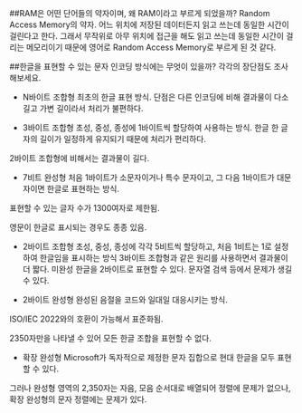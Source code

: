 ﻿##RAM은 어떤 단어들의 약자이며, 왜 RAM이라고 부르게 되었을까?
Random Access Memory의 약자.
어느 위치에 저장된 데이터든지 읽고 쓰는데 동일한 시간이 걸린다고 한다.
그래서 무작위로 아무 위치에 접근을 해도 읽고 쓰는데 동일한 시간이 걸리는 메모리이기 때문에 영어로 Random Access Memory로 부르게 된 것 같다.


##한글을 표현할 수 있는 문자 인코딩 방식에는 무엇이 있을까? 각각의 장단점도 조사해보세요.

- N바이트 조합형
최초의 한글 표현 방식.
단점은 다른 인코딩에 비해 결과물이 다소 길고 가변 길이라서 처리가 불편하다.

- 3바이트 조합형
초성, 중성, 종성에 1바이트씩 할당하여 사용하는 방식.
한글 한 글자의 길이가 일정하게 유지되기 때문에 처리가 편리하다.

2바이트 조합형에 비해서는 결과물이 길다.

- 7비트 완성형
처음 1바이트가 소문자이거나 특수 문자이고, 그 다음 1바이트가 대문자이면 한글로 표현하는 방식.

표현할 수 있는 글자 수가 1300여자로 제한됨.

영문이 한글로 표시되는 경우도 종종 있음.

- 2바이트 조합형
초성, 중성, 종성에 각각 5비트씩 할당하고, 처음 1비트는 1로 설정하여 한글임을 표시하는 방식
3바이트 조합형과 같은 원리를 사용하면서 결과물이 더 짧다.
미완성 한글을 2바이트로 표현할 수 있다.
문자열 검색 등에서 문제가 생길 수 있다.

- 2바이트 완성형
완성된 음절을 코드와 일대일 대응시키는 방식.

ISO/IEC 2022와의 호환이 가능해서 표준화됨.

2350자만을 나타낼 수 있어 모든 한글 조합을 표현할 수 없다.

- 확장 완성형
Microsoft가 독자적으로 제정한 문자 집합으로 현대 한글을 모두 표현할 수 있다.

그러나 완성형 영역의 2,350자는 자음, 모음 순서대로 배열되어 정렬에 문제가 없으나, 확장 완성형의 문자 정렬에는 문제가 있다.


